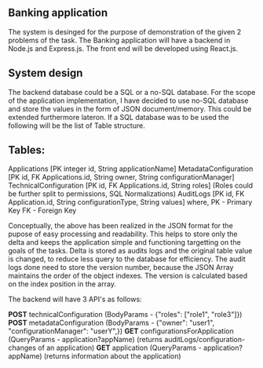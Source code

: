 Banking application
-------------------

The system is desinged for the purpose of demonstration of the given 2 problems of the task. The Banking application will have a backend in Node.js and Express.js. The front end will be developed using React.js. 

System design
-------------
The backend database could be a SQL or a no-SQL database. For the scope of the application implementation, I have decided to use no-SQL database and store the values in the form of JSON document/memory. This could be extended furthermore lateron. If a SQL database was to be used the following will be the list of Table structure.

Tables:
------- 
Applications [PK integer id, String applicationName]
MetadataConfiguration [PK id, FK Applications.id, String owner, String configurationManager]
TechnicalConfiguration [PK id, FK Applications.id, String roles] (Roles could be further split to permissions, SQL Normalizations)
AuditLogs [PK id, FK Application.id, String configurationType, String values]
where,
PK - Primary Key
FK - Foreign Key


Conceptually, the above has been realized in the JSON format for the pupose of easy processing and readability. This helps to store only the delta and keeps the application simple and functioning targetting on the goals of the tasks. Delta is stored as audits logs and the original table value is changed, to reduce less query to the database for efficiency. 
The audit logs done need to store the version number, because the JSON Array maintains the order of the object indexes. The version is calculated based on the index position in the array. 

The backend will have 3 API's as follows:

**POST** technicalConfiguration (BodyParams - {"roles": ["role1", "role3"]})
**POST** metadataConfiguration (BodyParams - {"owner": "user1", "configurationManager": "userY",})
**GET** configurationsForApplication (QueryParams - application?appName) (returns auditLogs/configuration-changes of an application)
**GET** application (QueryParams - application?appName) (returns information about the application)
